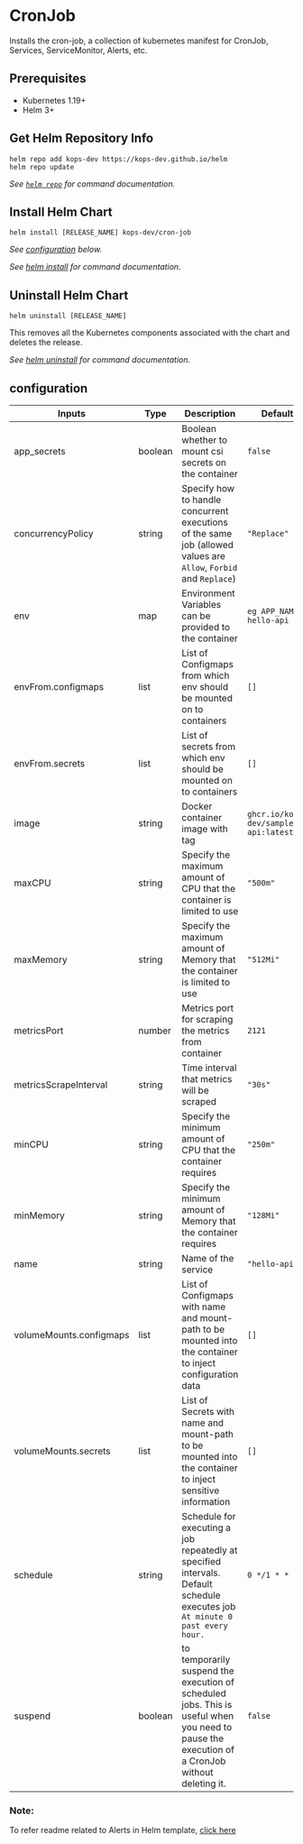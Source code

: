 # CronJob

Installs the cron-job, a collection of kubernetes manifest for CronJob, Services, ServiceMonitor, Alerts, etc.

## Prerequisites

- Kubernetes 1.19+
- Helm 3+

## Get Helm Repository Info

```console
helm repo add kops-dev https://kops-dev.github.io/helm
helm repo update
```

_See [`helm repo`](https://helm.sh/docs/helm/helm_repo/) for command documentation._

## Install Helm Chart

```console
helm install [RELEASE_NAME] kops-dev/cron-job
```

_See [configuration](#configuration) below._

_See [helm install](https://helm.sh/docs/helm/helm_install/) for command documentation._

## Uninstall Helm Chart

```console
helm uninstall [RELEASE_NAME]
```

This removes all the Kubernetes components associated with the chart and deletes the release.

_See [helm uninstall](https://helm.sh/docs/helm/helm_uninstall/) for command documentation._

## configuration

| Inputs                  | Type    | Description                                                                                                                                  | Default                              |
|-------------------------|---------|----------------------------------------------------------------------------------------------------------------------------------------------|--------------------------------------|
| app_secrets             | boolean | Boolean whether to mount csi secrets on the container                                                                                        | `false`                              |
| concurrencyPolicy       | string  | Specify how to handle concurrent executions of the same job (allowed values are `Allow`, `Forbid` and `Replace`)                             | `"Replace"`                          |
| env                     | map     | Environment Variables can be provided to the container                                                                                       | `eg APP_NAME: hello-api`             |
| envFrom.configmaps      | list    | List of Configmaps from which env should be mounted on to containers                                                                         | `[]`                                 |
| envFrom.secrets         | list    | List of secrets from which env should be mounted on to containers                                                                            | `[]`                                 |
| image                   | string  | Docker container image with tag                                                                                                              | `ghcr.io/kops-dev/sample-api:latest` |
| maxCPU                  | string  | Specify the maximum amount of CPU that the container is limited to use                                                                       | `"500m"`                             |
| maxMemory               | string  | Specify the maximum amount of Memory that the container is limited to use                                                                    | `"512Mi"`                            |
| metricsPort             | number  | Metrics port for scraping the metrics from container                                                                                         | `2121`                               |
| metricsScrapeInterval   | string  | Time interval that metrics will be scraped                                                                                                   | `"30s"`                              |
| minCPU                  | string  | Specify the minimum amount of CPU that the container requires                                                                                | `"250m"`                             |
| minMemory               | string  | Specify the minimum amount of Memory that the container requires                                                                             | `"128Mi"`                            |
| name                    | string  | Name of the service                                                                                                                          | `"hello-api"`                        |
| volumeMounts.configmaps | list    | List of Configmaps with name and mount-path to be mounted into the container to inject configuration data                                    | `[]`                                 |
| volumeMounts.secrets    | list    | List of Secrets with name and mount-path to be mounted into the container to inject sensitive information                                    | `[]`                                 |
| schedule                | string  | Schedule for executing a job repeatedly at specified intervals. Default schedule executes job `At minute 0 past every hour.`              | `0 */1 * * *`                        |
| suspend                 | boolean | to temporarily suspend the execution of scheduled jobs. This is useful when you need to pause the execution of a CronJob without deleting it. | `false`                              |                                      

### Note:
To refer readme related to Alerts in Helm template, [click here](ALERTS.md)
